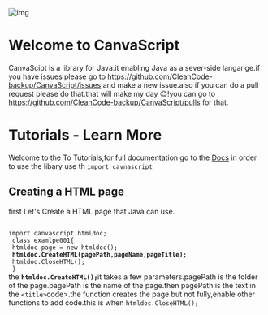 
![img](https://upload.wikimedia.org/wikipedia/commons/0/01/CanvaScript.png "a tite")
# Welcome to CanvaScript
CanvaScipt is a library for Java.it enabling Java as a sever-side langange.if you have issues please go to
https://github.com/CleanCode-backup/CanvaScript/issues
and make a new issue.also if you can  do a pull request please do that.that will make my day 😊!you can go to
https://github.com/CleanCode-backup/CanvaScript/pulls for that.
# Tutorials - Learn More 
Welcome to the To Tutorials,for full documentation go to the <a href="Docs.md">Docs</a>
in order to use the libary use th <code>import cavnascript</code>
## Creating a HTML page
first Let's Create a HTML page that Java can use. 
 
<code>
import canvascript.htmldoc;
 class examlpe001{
 htmldoc page = new htmldoc();
 <b>htmldoc.CreateHTML(pagePath,pageName,pageTitle);</b>
 htmldoc.CloseHTML();
 }
</code>
the <code><b>htmldoc.CreateHTML();</b></code>it takes a few parameters.pagePath is the folder of the page.pagePath is the name of the page.then pagePath is the text in the <code>&lt;title&gt;</code>code>.the function creates the page but not fully,enable other functions to add code.this is when <code>htmldoc.CloseHTML();</code>
